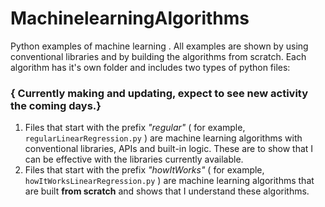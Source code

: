 # MachinelearningAlgorithms
Python examples of machine learning . All examples are shown by using conventional libraries and by building the algorithms from scratch.
Each algorithm has it's own folder and includes two types of python files:

### { Currently making and updating, expect to see new activity the coming days.} 

  1. Files that start with the prefix *"regular"* ( for example, `regularLinearRegression.py` ) are machine learning algorithms with conventional libraries, APIs and built-in logic. These are to show that I can be effective with the libraries currently available.
  2. Files that start with the prefix *"howItWorks"* ( for example, `howItWorksLinearRegression.py` ) are machine learning algorithms that are built **from scratch** and shows that I understand these algorithms.
